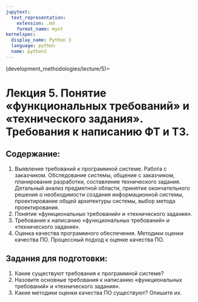 ```yaml
---
jupytext:
  text_representation:
    extension: .md
    format_name: myst
kernelspec:
  display_name: Python 3
  language: python
  name: python3
---
```


(development_methodologies/lecture/5)=
# Лекция 5. Понятие &laquo;функциональных требований&raquo; и «технического задания». Требования к написанию ФТ и ТЗ.

## Содержание:
1. Выявление требований к программной системе. Работа с заказчиком. Обследование системы, общение с заказчиком, планирование разработки, составление технического задания. Детальный анализ предметной области, принятие окончательного решения о необходимости создания информационной системы, проектирование общей архитектуры системы, выбор метода проектирования.
2. Понятие &laquo;функциональных требований&raquo; и &laquo;технического задания&raquo;.
3. Требования к написанию &laquo;функциональных требований&raquo; и «технического задания&raquo;.
4. Оценка качества программного обеспечения. Методики оценки качества ПО. Процессный подход к оценке качества ПО.

## Задания для подготовки:
1. Какие существуют требования к программной системе?
2. Назовите основные требования к написанию &laquo;функциональных требований&raquo; и &laquo;технического задания&raquo;.
3. Какие методики оценки качества ПО существуют? Опишите их.
